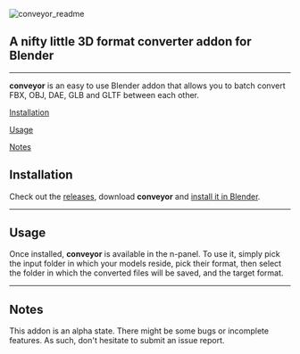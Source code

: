 ![conveyor_readme](https://user-images.githubusercontent.com/1897654/194944153-43268b61-ac50-44d2-aa3d-c2e5f591f78e.png)

## A nifty little 3D format converter addon for Blender
___

**conveyor** is an easy to use Blender addon that allows you to batch convert FBX, OBJ, DAE, GLB and GLTF between each other.


[Installation](#installation)

[Usage](#usage)

[Notes](#notes)



## Installation

Check out the [releases](https://github.com/0x779/conveyor/releases/), download **conveyor** and [install it in Blender](https://docs.blender.org/manual/en/latest/editors/preferences/addons.html#installing-add-ons).
___
## Usage

Once installed, **conveyor** is available in the n-panel. To use it, simply pick the input folder in which your models reside, pick their format, then select the folder in which the converted files will be saved, and the target format.
___

## Notes

This addon is an alpha state. There might be some bugs or incomplete features. As such, don't hesitate to submit an issue report.
